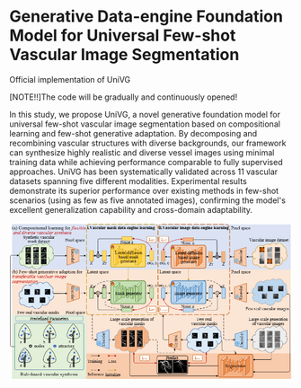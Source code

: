 # Generative Data-engine Foundation Model for Universal Few-shot Vascular Image Segmentation

Official implementation of UniVG

[NOTE!!]The code will be gradually and continuously opened!

In this study, we propose UniVG, a novel generative foundation model for universal few-shot vascular image segmentation based on compositional learning and few-shot generative adaptation. By decomposing and recombining vascular structures with diverse backgrounds, our framework can synthesize highly realistic and diverse vessel images using minimal training data while achieving performance comparable to fully supervised approaches. UniVG has been systematically validated across 11 vascular datasets spanning five different modalities. Experimental results demonstrate its superior performance over existing methods in few-shot scenarios (using as few as five annotated images), confirming the model's excellent generalization capability and cross-domain adaptability.

![Methods](./fig/methods.png)
